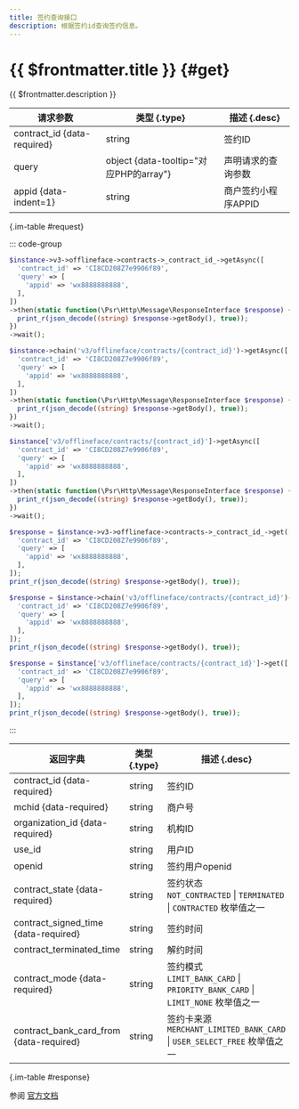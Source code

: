 ```yaml
---
title: 签约查询接口
description: 根据签约id查询签约信息。
---
```


# {{ $frontmatter.title }} {#get}

{{ $frontmatter.description }}

| 请求参数 | 类型 {.type} | 描述 {.desc}
| --- | --- | ---
| contract_id {data-required} | string | 签约ID
| query | object {data-tooltip="对应PHP的array"} | 声明请求的查询参数
| appid {data-indent=1} | string | 商户签约小程序APPID

{.im-table #request}

::: code-group

```php [异步纯链式]
$instance->v3->offlineface->contracts->_contract_id_->getAsync([
  'contract_id' => 'CI8CD208Z7e9906f89',
  'query' => [
    'appid' => 'wx8888888888',
  ],
])
->then(static function(\Psr\Http\Message\ResponseInterface $response) {
  print_r(json_decode((string) $response->getBody(), true));
})
->wait();
```

```php [异步声明式]
$instance->chain('v3/offlineface/contracts/{contract_id}')->getAsync([
  'contract_id' => 'CI8CD208Z7e9906f89',
  'query' => [
    'appid' => 'wx8888888888',
  ],
])
->then(static function(\Psr\Http\Message\ResponseInterface $response) {
  print_r(json_decode((string) $response->getBody(), true));
})
->wait();
```

```php [异步属性式]
$instance['v3/offlineface/contracts/{contract_id}']->getAsync([
  'contract_id' => 'CI8CD208Z7e9906f89',
  'query' => [
    'appid' => 'wx8888888888',
  ],
])
->then(static function(\Psr\Http\Message\ResponseInterface $response) {
  print_r(json_decode((string) $response->getBody(), true));
})
->wait();
```

```php [同步纯链式]
$response = $instance->v3->offlineface->contracts->_contract_id_->get([
  'contract_id' => 'CI8CD208Z7e9906f89',
  'query' => [
    'appid' => 'wx8888888888',
  ],
]);
print_r(json_decode((string) $response->getBody(), true));
```

```php [同步声明式]
$response = $instance->chain('v3/offlineface/contracts/{contract_id}')->get([
  'contract_id' => 'CI8CD208Z7e9906f89',
  'query' => [
    'appid' => 'wx8888888888',
  ],
]);
print_r(json_decode((string) $response->getBody(), true));
```

```php [同步属性式]
$response = $instance['v3/offlineface/contracts/{contract_id}']->get([
  'contract_id' => 'CI8CD208Z7e9906f89',
  'query' => [
    'appid' => 'wx8888888888',
  ],
]);
print_r(json_decode((string) $response->getBody(), true));
```

:::

| 返回字典 | 类型 {.type} | 描述 {.desc}
| --- | --- | ---
| contract_id {data-required}| string | 签约ID
| mchid {data-required}| string | 商户号
| organization_id {data-required}| string | 机构ID
| use_id | string | 用户ID
| openid | string | 签约用户openid
| contract_state {data-required}| string | 签约状态<br/>`NOT_CONTRACTED` \| `TERMINATED` \| `CONTRACTED` 枚举值之一
| contract_signed_time {data-required}| string | 签约时间
| contract_terminated_time | string | 解约时间
| contract_mode {data-required}| string | 签约模式<br/>`LIMIT_BANK_CARD` \| `PRIORITY_BANK_CARD` \| `LIMIT_NONE` 枚举值之一
| contract_bank_card_from {data-required}| string | 签约卡来源<br/>`MERCHANT_LIMITED_BANK_CARD` \| `USER_SELECT_FREE` 枚举值之一

{.im-table #response}

参阅 [官方文档](https://pay.weixin.qq.com/wiki/doc/wxfacepay/develop/k12-development-guidelines.html)
